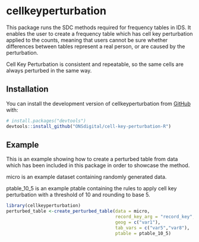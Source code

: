 
<!-- README.md is generated from README.Rmd. Please edit that file -->

# cellkeyperturbation

<!-- badges: start -->
<!-- badges: end -->

This package runs the SDC methods required for frequency tables in IDS.
It enables the user to create a frequency table which has cell key
perturbation applied to the counts, meaning that users cannot be sure
whether differences between tables represent a real person, or are
caused by the perturbation.

Cell Key Perturbation is consistent and repeatable, so the same cells
are always perturbed in the same way.

## Installation

You can install the development version of cellkeyperturbation from
[GitHub](https://github.com/) with:

``` r
# install.packages("devtools")
devtools::install_github("ONSdigital/cell-key-perturbation-R")
```

## Example

This is an example showing how to create a perturbed table from data
which has been included in this package in order to showcase the method.

micro is an example dataset containing randomly generated data.

ptable_10_5 is an example ptable containing the rules to apply cell key
perturbation with a threshold of 10 and rounding to base 5.

``` r
library(cellkeyperturbation)
perturbed_table <-create_perturbed_table(data = micro,
                                         record_key_arg = "record_key",
                                         geog = c("var1"),
                                         tab_vars = c("var5","var8"),
                                         ptable = ptable_10_5)
```
